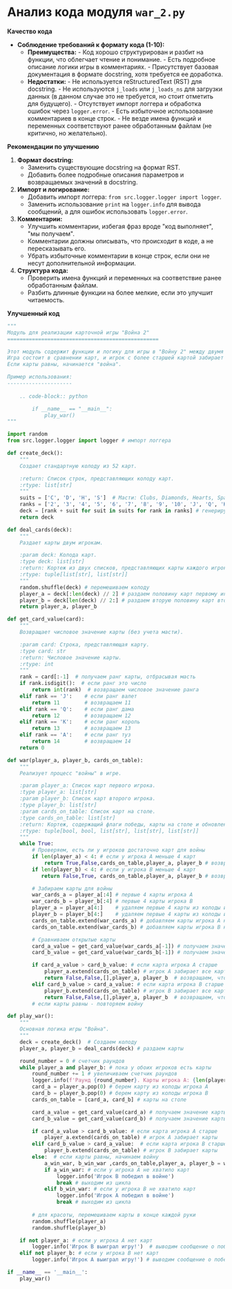 # Анализ кода модуля `war_2.py`

**Качество кода**
- **Соблюдение требований к формату кода (1-10):**
  - **Преимущества:**
        - Код хорошо структурирован и разбит на функции, что облегчает чтение и понимание.
        - Есть подробное описание логики игры в комментариях.
        - Присутствует базовая документация в формате docstring, хотя требуется ее доработка.
  - **Недостатки:**
        - Не используется reStructuredText (RST) для docstring.
        - Не используются `j_loads` или `j_loads_ns` для загрузки данных (в данном случае это не требуется, но стоит отметить для будущего).
        - Отсутствует импорт логгера и обработка ошибок через `logger.error`.
        - Есть избыточное использование комментариев в конце строк.
        - Не везде имена функций и переменных соответствуют ранее обработанным файлам (не критично, но желательно).

**Рекомендации по улучшению**
1. **Формат docstring:**
   - Заменить существующие docstring на формат RST.
   - Добавить более подробные описания параметров и возвращаемых значений в docstring.
2. **Импорт и логирование:**
   - Добавить импорт логгера: `from src.logger.logger import logger`.
   - Заменить использование `print` на `logger.info` для вывода сообщений, а для ошибок использовать `logger.error`.
3. **Комментарии:**
   - Улучшить комментарии, избегая фраз вроде "код выполняет", "мы получаем".
   - Комментарии должны описывать, что происходит в коде, а не пересказывать его.
   - Убрать избыточные комментарии в конце строк, если они не несут дополнительной информации.
4. **Структура кода:**
   - Проверить имена функций и переменных на соответствие ранее обработанным файлам.
   - Разбить длинные функции на более мелкие, если это улучшит читаемость.

**Улучшенный код**
```python
"""
Модуль для реализации карточной игры "Война 2"
=================================================

Этот модуль содержит функции и логику для игры в "Войну 2" между двумя игроками.
Игра состоит в сравнении карт, и игрок с более старшей картой забирает карты.
Если карты равны, начинается "война".

Пример использования:
---------------------
    
    .. code-block:: python

        if __name__ == "__main__":
            play_war()
"""

import random
from src.logger.logger import logger # импорт логгера

def create_deck():
    """
    Создает стандартную колоду из 52 карт.

    :return: Список строк, представляющих колоду карт.
    :rtype: list[str]
    """
    suits = ['C', 'D', 'H', 'S']  # Масти: Clubs, Diamonds, Hearts, Spades
    ranks = ['2', '3', '4', '5', '6', '7', '8', '9', '10', 'J', 'Q', 'K', 'A']
    deck = [rank + suit for suit in suits for rank in ranks] # генерируем колоду
    return deck

def deal_cards(deck):
    """
    Раздает карты двум игрокам.

    :param deck: Колода карт.
    :type deck: list[str]
    :return: Кортеж из двух списков, представляющих карты каждого игрока.
    :rtype: tuple[list[str], list[str]]
    """
    random.shuffle(deck) # перемешиваем колоду
    player_a = deck[:len(deck) // 2] # раздаем половину карт первому игроку
    player_b = deck[len(deck) // 2:] # раздаем вторую половину карт второму игроку
    return player_a, player_b

def get_card_value(card):
    """
    Возвращает числовое значение карты (без учета масти).

    :param card: Строка, представляющая карту.
    :type card: str
    :return: Числовое значение карты.
    :rtype: int
    """
    rank = card[:-1]  # получаем ранг карты, отбрасывая масть
    if rank.isdigit():  # если ранг это число
        return int(rank)  # возвращаем числовое значение ранга
    elif rank == 'J':    # если ранг валет
        return 11        # возвращаем 11
    elif rank == 'Q':    # если ранг дама
        return 12        # возвращаем 12
    elif rank == 'K':    # если ранг король
        return 13        # возвращаем 13
    elif rank == 'A':    # если ранг туз
        return 14        # возвращаем 14
    return 0

def war(player_a, player_b, cards_on_table):
    """
    Реализует процесс "войны" в игре.

    :param player_a: Список карт первого игрока.
    :type player_a: list[str]
    :param player_b: Список карт второго игрока.
    :type player_b: list[str]
    :param cards_on_table: Список карт на столе.
    :type cards_on_table: list[str]
    :return: Кортеж, содержащий флаги победы, карты на столе и обновленные колоды игроков.
    :rtype: tuple[bool, bool, list[str], list[str], list[str]]
    """
    while True:
        # Проверяем, есть ли у игроков достаточно карт для войны
        if len(player_a) < 4: # если у игрока А меньше 4 карт
            return True,False,cards_on_table,player_a, player_b # возвращаем, что игрок B победил, и карты
        if len(player_b) < 4: # если у игрока B меньше 4 карт
           return False,True, cards_on_table,player_a, player_b # возвращаем, что игрок A победил, и карты

        # Забираем карты для войны
        war_cards_a = player_a[:4] # первые 4 карты игрока А
        war_cards_b = player_b[:4] # первые 4 карты игрока B
        player_a = player_a[4:]    # удаляем первые 4 карты из колоды игрока A
        player_b = player_b[4:]    # удаляем первые 4 карты из колоды игрока B
        cards_on_table.extend(war_cards_a) # добавляем карты игрока А на стол
        cards_on_table.extend(war_cards_b) # добавляем карты игрока B на стол

        # Сравниваем открытые карты
        card_a_value = get_card_value(war_cards_a[-1]) # получаем значение последней карты игрока А
        card_b_value = get_card_value(war_cards_b[-1]) # получаем значение последней карты игрока B

        if card_a_value > card_b_value: # если карта игрока А старше
            player_a.extend(cards_on_table) # игрок А забирает все карты со стола
            return False,False,[],player_a, player_b  # возвращаем, что война закончилась, игрок A победил
        elif card_b_value > card_a_value: # если карта игрока B старше
            player_b.extend(cards_on_table) # игрок B забирает все карты со стола
            return False,False,[],player_a, player_b  # возвращаем, что война закончилась, игрок B победил
        # если карты равны - повторяем войну

def play_war():
    """
    Основная логика игры "Война".
    """
    deck = create_deck()  # Создаем колоду
    player_a, player_b = deal_cards(deck) # раздаем карты

    round_number = 0 # счетчик раундов
    while player_a and player_b: # пока у обоих игроков есть карты
        round_number += 1 # увеличиваем счетчик раундов
        logger.info(f'Раунд {round_number}. Карты игрока A: {len(player_a)}, Карты игрока B: {len(player_b)}') # выводим информацию о раунде
        card_a = player_a.pop(0) # берем карту из колоды игрока А
        card_b = player_b.pop(0) # берем карту из колоды игрока B
        cards_on_table = [card_a, card_b] # карты на столе

        card_a_value = get_card_value(card_a) # получаем значение карты игрока А
        card_b_value = get_card_value(card_b) # получаем значение карты игрока B

        if card_a_value > card_b_value: # если карта игрока А старше
            player_a.extend(cards_on_table) # игрок А забирает карты
        elif card_b_value > card_a_value:  # если карта игрока B старше
            player_b.extend(cards_on_table) # игрок B забирает карты
        else:  # если карты равны, начинаем войну
            a_win_war, b_win_war ,cards_on_table,player_a, player_b = war(player_a, player_b, cards_on_table) # запускаем войну
            if a_win_war: # если у игрока А не хватило карт
                logger.info('Игрок B победил в войне')
                break # выходим из цикла
            elif b_win_war: # если у игрока B не хватило карт
                logger.info('Игрок A победил в войне')
                break # выходим из цикла
        
        # для красоты, перемешиваем карты в конце каждой руки
        random.shuffle(player_a)
        random.shuffle(player_b)

    if not player_a: # если у игрока А нет карт
        logger.info('Игрок B выиграл игру!')  # выводим сообщение о победе игрока B
    elif not player_b: # если у игрока B нет карт
        logger.info('Игрок A выиграл игру!') # выводим сообщение о победе игрока A

if __name__ == '__main__':
    play_war()
```